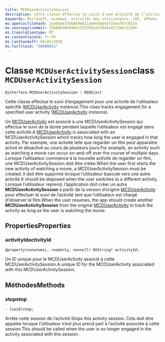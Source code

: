 ```yaml
---
title: MCDUserActivitySession
description: Cette classe effectue le suivi d’une activité de l’utilisateur ([MCDUserActivity](MCDUserActivity.md) instance) pendant que l’utilisateur est engagé dans cette activité.
keywords: Microsoft, windows, activités des utilisateurs, iOS, iPhone, objectiveC, les appareils, Project Rome connectés
ms.openlocfilehash: 2ae85e637bb059e811a60e5bde5f33ea767c8314
ms.sourcegitcommit: 75680b384946e11257bb2a33044a3172dec5220e
ms.translationtype: MT
ms.contentlocale: fr-FR
ms.lasthandoff: 04/02/2019
ms.locfileid: "58909631"
---
```

# <a name="class-mcduseractivitysession"></a><span data-ttu-id="01392-104">Classe `MCDUserActivitySession`</span><span class="sxs-lookup"><span data-stu-id="01392-104">class `MCDUserActivitySession`</span></span>

```
@interface MCDUserActivitySession : NSObject
```

<span data-ttu-id="01392-105">Cette classe effectue le suivi d’engagement pour une activité de l’utilisateur spécifié ([MCDUserActivity](MCDUserActivity.md) instance).</span><span class="sxs-lookup"><span data-stu-id="01392-105">This class tracks engagement for a specified user activity ([MCDUserActivity](MCDUserActivity.md) instance).</span></span>

<span data-ttu-id="01392-106">Un [MCDUserActivity](MCDUserActivity.md) est associé à une MCDUserActivitySession qui effectue le suivi de la durée pendant laquelle l’utilisateur est engagé dans cette activité.</span><span class="sxs-lookup"><span data-stu-id="01392-106">A [MCDUserActivity](MCDUserActivity.md) is associated with an MCDUserActivitySession which tracks how long the user is engaged in that activity.</span></span> <span data-ttu-id="01392-107">Par exemple, une activité telle que regarder un film peut apparaître activé et désactivé au cours de plusieurs jours.</span><span class="sxs-lookup"><span data-stu-id="01392-107">For example, an activity such as watching a movie can occur on-and-off over the course of multiple days.</span></span> <span data-ttu-id="01392-108">Lorsque l’utilisateur commence à la nouvelle activité de regarder un film, une MCDUserActivitySession doit être créée.</span><span class="sxs-lookup"><span data-stu-id="01392-108">When the user first starts the new activity of watching a movie, a MCDUserActivitySession must be created.</span></span> <span data-ttu-id="01392-109">Il doit être supprimé lorsque l’utilisateur bascule vers une autre activité.</span><span class="sxs-lookup"><span data-stu-id="01392-109">It should be disposed when the user switches to a different activity.</span></span> <span data-ttu-id="01392-110">Lorsque l’utilisateur reprend, l’application doit créer un autre **MCDUserActivitySession** à partir de la version d’origine [MCDUserActivity](MCDUserActivity.md) pour effectuer le suivi de l’activité tant que l’utilisateur est chargé d’observer le film.</span><span class="sxs-lookup"><span data-stu-id="01392-110">When the user resumes, the app should create another **MCDUserActivitySession** from the original [MCDUserActivity](MCDUserActivity.md) to track the activity as long as the user is watching the movie.</span></span>


## <a name="properties"></a><span data-ttu-id="01392-111">Properties</span><span class="sxs-lookup"><span data-stu-id="01392-111">Properties</span></span>

### <a name="activityid"></a><span data-ttu-id="01392-112">activityId</span><span class="sxs-lookup"><span data-stu-id="01392-112">activityId</span></span>
`@property(nonatomic, readonly, nonnull) NSString* activityId;`

<span data-ttu-id="01392-113">Un ID unique pour le MCDUserActivity associé à cette MCDUserActivitySession.</span><span class="sxs-lookup"><span data-stu-id="01392-113">A unique ID for the MCDUserActivity associated with this MCDUserActivitySession.</span></span>

## <a name="methods"></a><span data-ttu-id="01392-114">Méthodes</span><span class="sxs-lookup"><span data-stu-id="01392-114">Methods</span></span>

### <a name="stop"></a><span data-ttu-id="01392-115">stop</span><span class="sxs-lookup"><span data-stu-id="01392-115">stop</span></span>
`- (void)stop;`

<span data-ttu-id="01392-116">Arrête cette session de l’activité.</span><span class="sxs-lookup"><span data-stu-id="01392-116">Stops this activity session.</span></span> <span data-ttu-id="01392-117">Cela doit être appelée lorsque l’utilisateur n’est plus prend part à l’activité associée à cette session.</span><span class="sxs-lookup"><span data-stu-id="01392-117">This should be called when the user is no longer engaged in the activity associated with this session.</span></span>